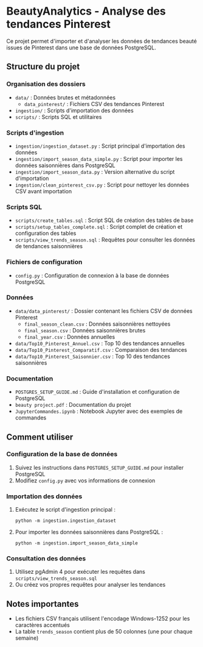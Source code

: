 # BeautyAnalytics - Analyse des tendances Pinterest

Ce projet permet d'importer et d'analyser les données de tendances beauté issues de Pinterest dans une base de données PostgreSQL.

## Structure du projet

### Organisation des dossiers
- `data/` : Données brutes et métadonnées
  - `data_pinterest/` : Fichiers CSV des tendances Pinterest
- `ingestion/` : Scripts d'importation des données
- `scripts/` : Scripts SQL et utilitaires

### Scripts d'ingestion
- `ingestion/ingestion_dataset.py` : Script principal d'importation des données
- `ingestion/import_season_data_simple.py` : Script pour importer les données saisonnières dans PostgreSQL
- `ingestion/import_season_data.py` : Version alternative du script d'importation
- `ingestion/clean_pinterest_csv.py` : Script pour nettoyer les données CSV avant importation

### Scripts SQL
- `scripts/create_tables.sql` : Script SQL de création des tables de base
- `scripts/setup_tables_complete.sql` : Script complet de création et configuration des tables
- `scripts/view_trends_season.sql` : Requêtes pour consulter les données de tendances saisonnières

### Fichiers de configuration
- `config.py` : Configuration de connexion à la base de données PostgreSQL

### Données
- `data/data_pinterest/` : Dossier contenant les fichiers CSV de données Pinterest
  - `final_season_clean.csv` : Données saisonnières nettoyées
  - `final_season.csv` : Données saisonnières brutes
  - `final_year.csv` : Données annuelles
- `data/Top10_Pinterest_Annuel.csv` : Top 10 des tendances annuelles
- `data/Top10_Pinterest_Comparatif.csv` : Comparaison des tendances
- `data/Top10_Pinterest_Saisonnier.csv` : Top 10 des tendances saisonnières

### Documentation
- `POSTGRES_SETUP_GUIDE.md` : Guide d'installation et configuration de PostgreSQL
- `beauty project.pdf` : Documentation du projet
- `JupyterCommandes.ipynb` : Notebook Jupyter avec des exemples de commandes

## Comment utiliser

### Configuration de la base de données
1. Suivez les instructions dans `POSTGRES_SETUP_GUIDE.md` pour installer PostgreSQL
2. Modifiez `config.py` avec vos informations de connexion

### Importation des données
1. Exécutez le script d'ingestion principal :
   ```
   python -m ingestion.ingestion_dataset
   ```
   
2. Pour importer les données saisonnières dans PostgreSQL :
   ```
   python -m ingestion.import_season_data_simple
   ```

### Consultation des données
1. Utilisez pgAdmin 4 pour exécuter les requêtes dans `scripts/view_trends_season.sql`
2. Ou créez vos propres requêtes pour analyser les tendances

## Notes importantes
- Les fichiers CSV français utilisent l'encodage Windows-1252 pour les caractères accentués
- La table `trends_season` contient plus de 50 colonnes (une pour chaque semaine)

